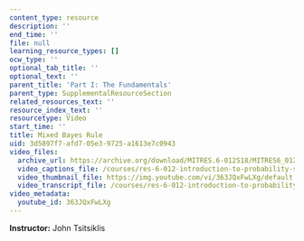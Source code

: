 ```yaml
---
content_type: resource
description: ''
end_time: ''
file: null
learning_resource_types: []
ocw_type: ''
optional_tab_title: ''
optional_text: ''
parent_title: 'Part I: The Fundamentals'
parent_type: SupplementalResourceSection
related_resources_text: ''
resource_index_text: ''
resourcetype: Video
start_time: ''
title: Mixed Bayes Rule
uid: 3d5897f7-afd7-05e3-9725-a1613e7c0943
video_files:
  archive_url: https://archive.org/download/MITRES.6-012S18/MITRES6_012S18_L10-09_300k.mp4
  video_captions_file: /courses/res-6-012-introduction-to-probability-spring-2018/26b6bf0b48995c45949a4fab8187fa71_363JQxFwLXg.vtt
  video_thumbnail_file: https://img.youtube.com/vi/363JQxFwLXg/default.jpg
  video_transcript_file: /courses/res-6-012-introduction-to-probability-spring-2018/2a7c66eec2e189f56e7cf702536d0ea7_363JQxFwLXg.pdf
video_metadata:
  youtube_id: 363JQxFwLXg
---
```


**Instructor:** John Tsitsiklis



